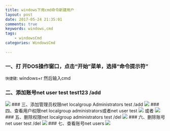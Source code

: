 ```yaml
---
title: windows下用cmd命令新建用户
layout: post
date: 2017-05-24 21:35:01
comments: true
keywords: windows,cmd
tags:
	- windowsCmd
categories: WindowsCmd
	
---
```

### 一、打 开DOS操作窗口，点击“开始”菜单，选择“命令提示符”
`快捷键`: windows+r 然后输入cmd
### 二、添加账号net user test test123 /add
<!--more-->
<img src="/imgs/useradd.png" />
### 三、添加管理员权限net localgroup Administrators test /add
<img src="/imgs/poweradd.png" />
### 四、查看用户权限net localgroup administrators或者net user test
<img src="/imgs/powerStatus1.png" />
或者
<img src="/imgs/powerStatus2.png" />
### 五、删除权限net localgroup administrators test /del
<img src="/imgs/powerdel.png" />
### 六、删除账号net user test /del
<img src="/imgs/userdel.png" />
### 七、查看账号net users
<img src="/imgs/userStatus.png" />
